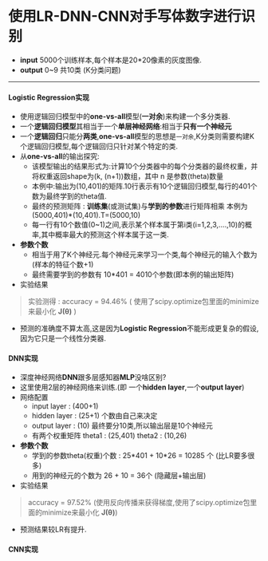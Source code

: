 使用LR-DNN-CNN对手写体数字进行识别
===

- **input** 5000个训练样本,每个样本是20\*20像素的灰度图像.
- **output** 0~9 共10类 (K分类问题)

***
#### **Logistic Regression**实现
- 使用逻辑回归模型中的**one-vs-all**模型(**一对余**)来构建一个多分类器.
- 一个**逻辑回归模型**其相当于一个**单层神经网络**:相当于**只有一个神经元**
- 一个**逻辑回归**只能分**两类**,**one-vs-all**模型的思想是`一对余`,K分类则需要构建K个逻辑回归模型,每个逻辑回归只针对某个特定的类.
- 从**one-vs-all**的输出探究:
	- 该模型输出的结果形式为:计算10个分类器中的每个分类器的最终权重，并将权重返回shape为(k, (n+1))数组，其中 n 是参数(theta)数量
	- 本例中:输出为(10,401)的矩阵.10行表示有10个逻辑回归模型,每行的401个数为最终学到的theta值.
	- 最终的预测矩阵 : **训练集**(或测试集)与**学到的参数**进行矩阵相乘 本例为(5000,401)*(10,401).T=(5000,10) 
	- 每一行有10个数值(0~1)之间,表示某个样本属于第i类(i=1,2,3,....,10)的概率,其中概率最大的预测这个样本属于这一类.
- **参数个数**
	- 相当于用了K个神经元.每个神经元来学习一个类,每个神经元的输入个数为(样本的特征个数+1)
	- 最终需要学到的参数有 10\*401 = 4010个参数(即本例的输出矩阵)
- 实验结果
> 实验测得 : accuracy = 94.46%
( 使用了scipy.optimize包里面的minimize来最小化 **J(θ)** )
- 预测的准确度不算太高,这是因为**Logistic Regression**不能形成更复杂的假设,因为它只是一个线性分类器.

#### **DNN**实现
- 深度神经网络**DNN**跟多层感知器**MLP**没啥区别?
- 这里使用2层的神经网络来训练.(即 一个**hidden layer**,一个**output layer**)
- 网络配置
	- input layer : (400+1)
	- hidden layer : (25+1)  个数由自己来决定
	- output layer : (10) 最终要分10类,所以输出层是10个神经元 
	- 有两个权重矩阵 theta1 : (25,401)   theta2 : (10,26)
- **参数个数**
	- 学到的参数theta(权重)个数 : 25\*401 + 10\*26 = 10285 个 (比LR要多很多)
	- 用到的神经元的个数为 26 + 10 = 36个 (隐藏层+输出层)
- 实验结果
> accuracy = 97.52%
(使用反向传播来获得梯度,使用了scipy.optimize包里面的minimize来最小化 **J(θ)**)
- 预测结果较LR有提升.

#### **CNN**实现



















